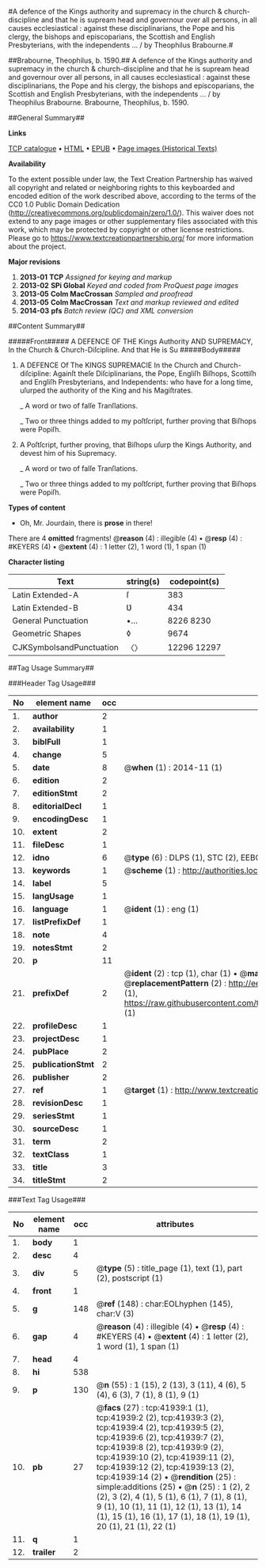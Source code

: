 #A defence of the Kings authority and supremacy in the church & church-discipline and that he is supream head and governour over all persons, in all causes ecclesiastical : against these disciplinarians, the Pope and his clergy, the bishops and episcoparians, the Scottish and English Presbyterians, with the independents ... / by Theophilus Brabourne.#

##Brabourne, Theophilus, b. 1590.##
A defence of the Kings authority and supremacy in the church & church-discipline and that he is supream head and governour over all persons, in all causes ecclesiastical : against these disciplinarians, the Pope and his clergy, the bishops and episcoparians, the Scottish and English Presbyterians, with the independents ... / by Theophilus Brabourne.
Brabourne, Theophilus, b. 1590.

##General Summary##

**Links**

[TCP catalogue](http://www.ota.ox.ac.uk/tcp/)  • 
[HTML](http://tei.it.ox.ac.uk/tcp/Texts-HTML/free/A29/A29084.html)  • 
[EPUB](http://tei.it.ox.ac.uk/tcp/Texts-EPUB/free/A29/A29084.epub) • 
[Page images (Historical Texts)](https://historicaltexts.jisc.ac.uk/eebo-08837061e)

**Availability**

To the extent possible under law, the Text Creation Partnership has waived all copyright and related or neighboring rights to this keyboarded and encoded edition of the work described above, according to the terms of the CC0 1.0 Public Domain Dedication (http://creativecommons.org/publicdomain/zero/1.0/). This waiver does not extend to any page images or other supplementary files associated with this work, which may be protected by copyright or other license restrictions. Please go to https://www.textcreationpartnership.org/ for more information about the project.

**Major revisions**

1. __2013-01__ __TCP__ *Assigned for keying and markup*
1. __2013-02__ __SPi Global__ *Keyed and coded from ProQuest page images*
1. __2013-05__ __Colm MacCrossan__ *Sampled and proofread*
1. __2013-05__ __Colm MacCrossan__ *Text and markup reviewed and edited*
1. __2014-03__ __pfs__ *Batch review (QC) and XML conversion*

##Content Summary##

#####Front#####
A DEFENCE OF THE Kings Authority AND SUPREMACY, In the Church & Church-Diſcipline. And that He is Su
#####Body#####

1. A DEFENCE Of The KINGS SƲPREMACIE In the Church and Church-diſcipline: Againſt theſe Diſciplinarians, the Pope, Engliſh Biſhops, Scottiſh and Engliſh Presbyterians, and Independents: who have for a long time, uſurped the authority of the King and his Magiſtrates.

    _ A word or two of falſe Tranſlations.

    _ Two or three things added to my poſtſcript, further proving that Biſhops were Popiſh.

1. A Poſtſcript, further proving, that Biſhops uſurp the Kings Authority, and devest him of his Supremacy.

    _ A word or two of falſe Tranſlations.

    _ Two or three things added to my poſtſcript, further proving that Biſhops were Popiſh.

**Types of content**

  * Oh, Mr. Jourdain, there is **prose** in there!

There are 4 **omitted** fragments! 
 @__reason__ (4) : illegible (4)  •  @__resp__ (4) : #KEYERS (4)  •  @__extent__ (4) : 1 letter (2), 1 word (1), 1 span (1)

**Character listing**


|Text|string(s)|codepoint(s)|
|---|---|---|
|Latin Extended-A|ſ|383|
|Latin Extended-B|Ʋ|434|
|General Punctuation|•…|8226 8230|
|Geometric Shapes|◊|9674|
|CJKSymbolsandPunctuation|〈〉|12296 12297|

##Tag Usage Summary##

###Header Tag Usage###

|No|element name|occ|attributes|
|---|---|---|---|
|1.|__author__|2||
|2.|__availability__|1||
|3.|__biblFull__|1||
|4.|__change__|5||
|5.|__date__|8| @__when__ (1) : 2014-11 (1)|
|6.|__edition__|2||
|7.|__editionStmt__|2||
|8.|__editorialDecl__|1||
|9.|__encodingDesc__|1||
|10.|__extent__|2||
|11.|__fileDesc__|1||
|12.|__idno__|6| @__type__ (6) : DLPS (1), STC (2), EEBO-CITATION (1), OCLC (1), VID (1)|
|13.|__keywords__|1| @__scheme__ (1) : http://authorities.loc.gov/ (1)|
|14.|__label__|5||
|15.|__langUsage__|1||
|16.|__language__|1| @__ident__ (1) : eng (1)|
|17.|__listPrefixDef__|1||
|18.|__note__|4||
|19.|__notesStmt__|2||
|20.|__p__|11||
|21.|__prefixDef__|2| @__ident__ (2) : tcp (1), char (1)  •  @__matchPattern__ (2) : ([0-9\-]+):([0-9IVX]+) (1), (.+) (1)  •  @__replacementPattern__ (2) : http://eebo.chadwyck.com/downloadtiff?vid=$1&page=$2 (1), https://raw.githubusercontent.com/textcreationpartnership/Texts/master/tcpchars.xml#$1 (1)|
|22.|__profileDesc__|1||
|23.|__projectDesc__|1||
|24.|__pubPlace__|2||
|25.|__publicationStmt__|2||
|26.|__publisher__|2||
|27.|__ref__|1| @__target__ (1) : http://www.textcreationpartnership.org/docs/. (1)|
|28.|__revisionDesc__|1||
|29.|__seriesStmt__|1||
|30.|__sourceDesc__|1||
|31.|__term__|2||
|32.|__textClass__|1||
|33.|__title__|3||
|34.|__titleStmt__|2||


###Text Tag Usage###

|No|element name|occ|attributes|
|---|---|---|---|
|1.|__body__|1||
|2.|__desc__|4||
|3.|__div__|5| @__type__ (5) : title_page (1), text (1), part (2), postscript (1)|
|4.|__front__|1||
|5.|__g__|148| @__ref__ (148) : char:EOLhyphen (145), char:V (3)|
|6.|__gap__|4| @__reason__ (4) : illegible (4)  •  @__resp__ (4) : #KEYERS (4)  •  @__extent__ (4) : 1 letter (2), 1 word (1), 1 span (1)|
|7.|__head__|4||
|8.|__hi__|538||
|9.|__p__|130| @__n__ (55) : 1 (15), 2 (13), 3 (11), 4 (6), 5 (4), 6 (3), 7 (1), 8 (1), 9 (1)|
|10.|__pb__|27| @__facs__ (27) : tcp:41939:1 (1), tcp:41939:2 (2), tcp:41939:3 (2), tcp:41939:4 (2), tcp:41939:5 (2), tcp:41939:6 (2), tcp:41939:7 (2), tcp:41939:8 (2), tcp:41939:9 (2), tcp:41939:10 (2), tcp:41939:11 (2), tcp:41939:12 (2), tcp:41939:13 (2), tcp:41939:14 (2)  •  @__rendition__ (25) : simple:additions (25)  •  @__n__ (25) : 1 (2), 2 (2), 3 (2), 4 (1), 5 (1), 6 (1), 7 (1), 8 (1), 9 (1), 10 (1), 11 (1), 12 (1), 13 (1), 14 (1), 15 (1), 16 (1), 17 (1), 18 (1), 19 (1), 20 (1), 21 (1), 22 (1)|
|11.|__q__|1||
|12.|__trailer__|2||
